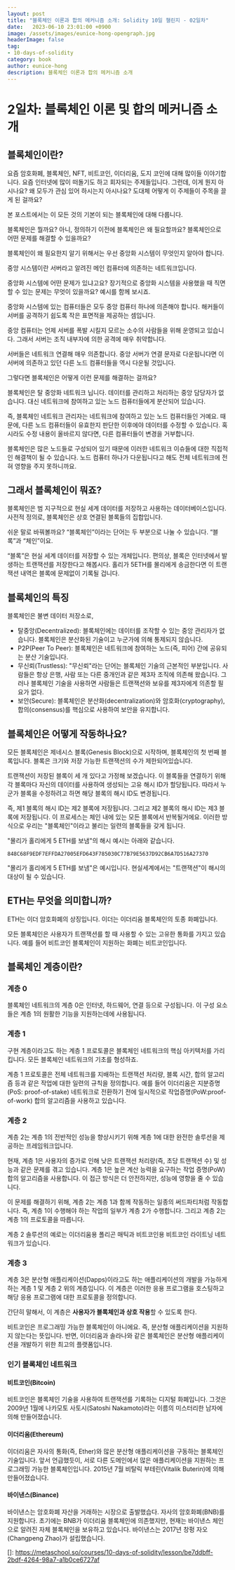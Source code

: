 ```yaml
---
layout: post
title: "블록체인 이론과 합의 메커니즘 소개: Solidity 10일 챌린지 - 02일차"
date:   2023-06-10 23:01:00 +0900
image: /assets/images/eunice-hong-opengraph.jpg
headerImage: false
tag:
- 10-days-of-solidity
category: book
author: eunice-hong
description: 블록체인 이론과 합의 메커니즘 소개
---
```


# **2일차: 블록체인 이론 및 합의 메커니즘 소개**

## 블록체인이란?

요즘 암호화폐, 블록체인, NFT, 비트코인, 이더리움, 도지 코인에 대해 많이들 이야기합니다. 요즘 인터넷에 많이 떠돌기도 하고 회자되는 주제들입니다. 그런데, 이게 뭔지 아시나요? 왜 모두가 관심 있어 하시는지 아시나요? 도대체 어떻게 이 주제들이 주목을 끌게 된 걸까요?

본 포스트에서는 이 모든 것의 기본이 되는 블록체인에 대해 다룹니다.

블록체인은 뭘까요? 아니, 정의하기 이전에 블록체인은 왜 필요할까요? 블록체인으로 어떤 문제를 해결할 수 있을까요?

블록체인이 왜 필요한지 알기 위해서는 우선 중앙화 시스템이 무엇인지 알아야 합니다.

중앙 시스템이란 서버라고 알려진 메인 컴퓨터에 의존하는 네트워크입니다.

중앙화 시스템에 어떤 문제가 있냐고요? 장기적으로 중앙화 시스템을 사용했을 때 직면할 수 있는 문제는 무엇이 있을까요? 예시를 함께 보시죠.

중앙화 시스템에 있는 컴퓨터들은 모두 중앙 컴퓨터 하나에 의존해야 합니다. 해커들이 서버를 공격하기 쉽도록 작은 표면적을 제공하는 셈입니다.

중앙 컴퓨터는 언제 서버를 폭발 시킬지 모르는 소수의 사람들을 위해 운영되고 있습니다. 그래서 서버는 조직 내부자에 의한 공격에 매우 취약합니다.

서버들은 네트워크 연결해 매우 의존합니다. 중앙 서버가 연결 문자로 다운됩니다면 이 서버에 의존하고 있던 다른 노드 컴퓨터들을 역시 다운될 것입니다.

그렇다면 블록체인은 어떻게 이런 문제를 해결하는 걸까요?

블록체인은 탈 중앙화 네트워크 닙니다. 데이터를 관리하고 처리하는 중앙 담당자가 없습니다. 대신 네트워크에 참여하고 있는 노드 컴퓨터들에게 분산되어 있습니다.

즉, 블록체인 네트워크 관리자는 네트워크에 참여하고 있는 노드 컴퓨터들인 거예요. 때문에, 다른 노드 컴퓨터들이 유효한지 판단한 이후에야 데이터를 수정할 수 있습니다. 혹시라도 수정 내용이 올바르지 않다면, 다른 컴퓨터들이 변경을 거부합니다.

블록체인은 많은 노드들로 구성되어 있기 때문에 이러한 네트워크 이슈들에 대한 직접적인 해결책이 될 수 있습니다. 노드 컴퓨터 하나가 다운됩니다고 해도 전체 네트워크에 전혀 영향을 주지 못하니까요.

## 그래서 블록체인이 뭐죠?

블록체인은 범 지구적으로 현실 세계 데이터를 저장하고 사용하는 데이터베이스입니다. 사전적 정의로, 블록체인은 상호 연결된 블록들의 집합입니다.

쉬운 말로 바꿔볼까요? “블록체인”이라는 단어는 두 부분으로 나눌 수 있습니다. “블록”과 “체인”이요.

“블록”은 현실 세계 데이터를 저장할 수 있는 개체입니다. 편의상, 블록은 인터넷에서 발생하는 트랜잭션를 저장한다고 해봅시다. 홀리가 5ETH를 몰리에게 송금한다면 이 트랜잭션 내역은 블록에 문제없이 기록될 겁니다.

## 블록체인의 특징

블록체인은 불변 데이터 저장소로,
* 탈중앙(Decentralized): 블록체인에는 데이터를 조작할 수 있는 중앙 관리자가 없습니다. 블록체인은 분산화된 기술이고 누군가에 의해 통제되지 않습니다.
* P2P(Peer To Peer): 블록체인은 네트워크에 참여하는 노드(즉, 피어) 간에 공유되는 분산 기술입니다.
* 무신뢰(Trustless): "무신뢰"라는 단어는 블록체인 기술의 근본적인 부분입니다. 사람들은 항상 은행, 사람 또는 다른 중개인과 같은 제3자 조직에 의존해 왔습니다. 그러나 블록체인 기술을 사용하면 사람들은 트랜잭션와 보유를 제3자에게 의존할 필요가 없다.
* 보안(Secure): 블록체인은 분산화(decentralization)와 암호화(cryptography), 합의(consensus)를 핵심으로 사용하여 보안을 유지합니다.

## 블록체인은 어떻게 작동하나요?

모든 블록체인은 제네시스 블록(Genesis Block)으로 시작하며, 블록체인의 첫 번째 블록입니다. 블록은 크기와 저장 가능한 트랜잭션의 수가 제한되어있습니다.

트랜잭션이 저장된 블록이 세 개 있다고 가정해 보겠습니다. 이 블록들을 연결하기 위해 각 블록마다 자신의 데이터를 사용하여 생성되는 고유 해시 ID가 할당됩니다. 따라서 누군가 블록을 수정하려고 하면 해당 블록의 해시 ID도 변경됩니다.

즉, 제1 블록의 해시 ID는 제2 블록에 저장됩니다. 그리고 제2 블록의 해시 ID는 제3 블록에 저장됩니다. 이 프로세스는 체인 내에 있는 모든 블록에서 반복될거에요. 이러한 방식으로 우리는 "블록체인"이라고 불리는 일련의 블록들을 갖게 됩니다.

"몰리가 홀리에게 5 ETH를 보냄"의 해시 예시는 아래와 같습니다.

`848C68F9EDF7EFFDA27005EFD643F785030C77B79E5637D92CB6A7D516A27370`

"몰리가 홀리에게 5 ETH를 보냄"은 예시입니다. 현실세계에서는 "트랜잭션"이 해시의 대상이 될 수 있습니다.

## ETH는 무엇을 의미합니까?

ETH는 이더 암호화폐의 상징입니다. 이더는 이더리움 블록체인의 토종 화폐입니다.

모든 블록체인은 사용자가 트랜잭션를 할 때 사용할 수 있는 고유한 통화를 가지고 있습니다. 예를 들어 비트코인 블록체인이 지원하는 화폐는 비트코인입니다.

## 블록체인 계층이란?

### 계층 0

블록체인 네트워크의 계층 0은 인터넷, 하드웨어, 연결 등으로 구성됩니다. 이 구성 요소들은 계층 1의 원활한 기능을 지원하는데에 사용됩니다.

### 계층 1

구현 계층이라고도 하는 계층 1 프로토콜은 블록체인 네트워크의 핵심 아키텍처를 가리킵니다. 모든 블록체인 네트워크의 기초를 형성하죠.

계층 1 프로토콜은 전체 네트워크를 지배하는 트랜잭션 처리량, 블록 시간, 합의 알고리즘 등과 같은 작업에 대한 일련의 규칙을 정의합니다. 예를 들어 이더리움은 지분증명(PoS: proof-of-stake) 네트워크로 전환하기 전에 일시적으로 작업증명(PoW:proof-of-work) 합의 알고리즘을 사용하고 있습니다.

### 계층 2

계층 2는 계층 1의 전반적인 성능을 향상시키기 위해 계층 1에 대한 완전한 솔루션을 제공하는 프레임워크입니다.

현재, 계층 1은 사용자의 증가로 인해 낮은 트랜잭션 처리량(즉, 초당 트랜잭션 수) 및 성능과 같은 문제를 겪고 있습니다. 계층 1은 높은 계산 능력을 요구하는 작업 증명(PoW) 합의 알고리즘을 사용합니다. 이 접근 방식은 더 안전하지만, 성능에 영향을 줄 수 있습니다.

이 문제를 해결하기 위해, 계층 2는 계층 1과 함께 작동하는 일종의 써드파티처럼 작동합니다. 즉, 계층 1이 수행해야 하는 작업의 일부가 계층 2가 수행합니다. 그리고 계층 2는 계층 1의 프로토콜을 따릅니다.

계층 2 솔루션의 예로는 이더리움용 폴리곤 매틱과 비트코인용 비트코인 라이트닝 네트워크가 있습니다.

### 계층 3

계층 3은 분산형 애플리케이션(Dapps)이라고도 하는 애플리케이션의 개발을 가능하게 하는 계층 1 및 계층 2 위의 계층입니다. 이 계층은 이러한 응용 프로그램을 호스팅하고 해당 응용 프로그램에 대한 프로토콜을 정의합니다.

간단히 말해서, 이 계층은 **사용자가 블록체인과 상호 작용**할 수 있도록 한다.

비트코인은 프로그래밍 가능한 블록체인이 아니에요. 즉, 분산형 애플리케이션을 지원하지 않는다는 뜻입니다. 반면, 이더리움과 솔라나와 같은 블록체인은 분산형 애플리케이션을 개발하기 위한 최고의 플랫폼입니다.

### 인기 블록체인 네트워크

#### 비트코인(Bitcoin)

비트코인은 블록체인 기술을 사용하여 트랜잭션를 기록하는 디지털 화폐입니다. 그것은 2009년 1월에 나카모토 사토시(Satoshi Nakamoto)라는 이름의 미스터리한 남자에 의해 만들어졌습니다.

#### 이더리움(Ethereum)

이더리움은 자사의 통화(즉, Ether)와 많은 분산형 애플리케이션을 구동하는 블록체인 기술입니다. 앞서 언급했듯이, 서로 다른 도메인에서 많은 애플리케이션을 지원하는 프로그래밍 가능한 블록체인입니다. 2015년 7월 비탈릭 부테린(Vitalik Buterin)에 의해 만들어졌습니다.

#### 바이낸스(Binance)

바이낸스는 암호화폐 자산을 거래하는 시장으로 출발했습다. 자사의 암호화폐(BNB)를 지원합니다. 초기에는 BNB가 이더리움 블록체인에 의존했지만, 현재는 바이낸스 체인으로 알려진 자체 블록체인을 보유하고 있습니다. 바이낸스는 2017년 창펑 자오(Changpeng Zhao)가 설립했습니다.

[]: https://metaschool.so/courses/10-days-of-solidity/lesson/be7ddbff-2bdf-4264-98a7-a1b0ce6727af